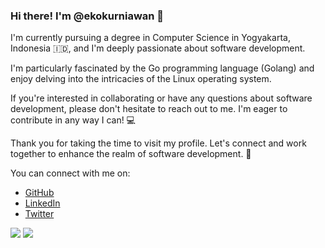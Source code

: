 ### Hi there! I'm @ekokurniawan 👋

I'm currently pursuing a degree in Computer Science in Yogyakarta, Indonesia 🇮🇩, and I'm deeply passionate about software development.

I'm particularly fascinated by the Go programming language (Golang) and enjoy delving into the intricacies of the Linux operating system.

If you're interested in collaborating or have any questions about software development, please don't hesitate to reach out to me. I'm eager to contribute in any way I can! 💻

Thank you for taking the time to visit my profile. Let's connect and work together to enhance the realm of software development. 🚀

You can connect with me on:

- [GitHub](https://github.com/ekokurniawan)
- [LinkedIn](https://www.linkedin.com/in/eko-kurniawan-349341261/)
- [Twitter](https://twitter.com/echo1___)

![](http://github-profile-summary-cards.vercel.app/api/cards/stats?username=ekokurniawann&theme=transparent)
![](http://github-profile-summary-cards.vercel.app/api/cards/most-commit-language?username=ekokurniawann&theme=transparent)
